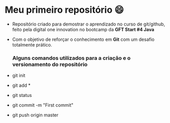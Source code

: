 # Meu primeiro repositório :smile:

- Repositório criado para demostrar o aprendizado no curso de git/github, feito pela digital one innovation no bootcamp da **GFT Start #4 Java**

- Com o objetivo de reforçar o conhecimento em **Git** com um desafio totalmente prático.

  

  ### Alguns comandos utilizados para a criação e o versionamento do repositório

- git init

- git add *

- git status

- git commit -m "First commit"

- git push origin master